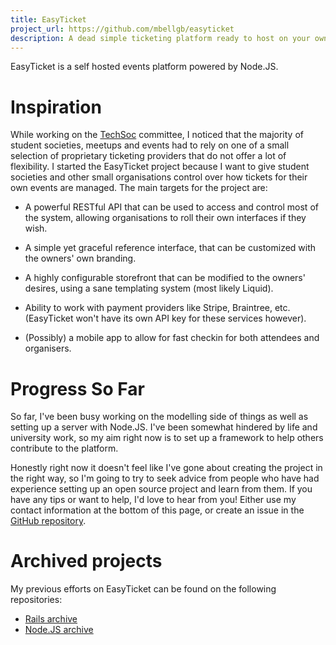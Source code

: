 ```yaml
---
title: EasyTicket
project_url: https://github.com/mbellgb/easyticket
description: A dead simple ticketing platform ready to host on your own system.
---
```


EasyTicket is a self hosted events platform powered by Node.JS.

# Inspiration
While working on the [TechSoc](http://techsoc.io) committee, I noticed that the majority of student societies, meetups and events had to rely on one of a small selection of proprietary ticketing providers that do not offer a lot of flexibility. I started the EasyTicket project because I want to give student societies and other small organisations control over how tickets for their own events are managed. The main targets for the project are:

* A powerful RESTful API that can be used to access and control most of the system, allowing organisations to roll their own interfaces if they wish.

* A simple yet graceful reference interface, that can be customized with the owners' own branding.

* A highly configurable storefront that can be modified to the owners' desires, using a sane templating system (most likely Liquid).

* Ability to work with payment providers like Stripe, Braintree, etc. (EasyTicket won't have its own API key for these services however).

* (Possibly) a mobile app to allow for fast checkin for both attendees and organisers.

# Progress So Far
So far, I've been busy working on the modelling side of things as well as setting up a server with Node.JS. I've been somewhat hindered by life and university work, so my aim right now is to set up a framework to help others contribute to the platform.

Honestly right now it doesn't feel like I've gone about creating the project in the right way, so I'm going to try to seek advice from people who have had experience setting up an open source project and learn from them. If you have any tips or want to help, I'd love to hear from you! Either use my contact information at the bottom of this page, or create an issue in the [GitHub repository](https://github.com/mbellgb/easyticket).

# Archived projects
My previous efforts on EasyTicket can be found on the following repositories:
* [Rails archive](https://github.com/mbellgb/easyticket-rails-archive)
* [Node.JS archive](https://github.com/mbellgb/easyticket-node)
